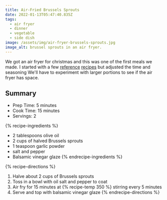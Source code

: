 ```yaml
---
title: Air-Fried Brussels Sprouts
date: 2022-01-13T05:47:40.835Z
tags:
  - air fryer
  - dinner
  - vegetable
  - side dish
image: /assets/img/air-fryer-brussels-sprouts.jpg
image_alt: brussel sprouts in an air fryer.
---
```

We got an air fryer for christmas and this was one of the first meals we made. I started with a few [reference](https://www.allrecipes.com/recipe/269967/simple-air-fryer-brussels-sprouts/) [recipes](https://www.foodnetwork.com/recipes/food-network-kitchen/air-fryer-brussels-sprouts-5565493) but adjusted the time and seasoning We'll have to experiment with larger portions to see if the air fryer has space.

## Summary

* Prep Time: 5 minutes
* Cook Time: 15 minutes
* Servings: 2

{% recipe-ingredients %}

* 2 tablespoons olive oil
* 2 cups of halved Brussels sprouts
* 1 teaspoon garlic powder
* salt and pepper
* Balsamic vinegar glaze
  {% endrecipe-ingredients %}

{% recipe-directions %}

1. Halve about 2 cups of Brussels sprouts
2. Toss in a bowl with oil salt and pepper to coat
3. Air fry for 15 minutes at {% recipe-temp 350 %} stirring every 5 minutes
4. Serve and top with balsamic vinegar glaze
   {% endrecipe-directions %}
